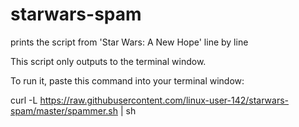# starwars-spam
prints the script from 'Star Wars: A New Hope' line by line

This script only outputs to the terminal window.

To run it, paste this command into your terminal window:

curl -L https://raw.githubusercontent.com/linux-user-142/starwars-spam/master/spammer.sh | sh
